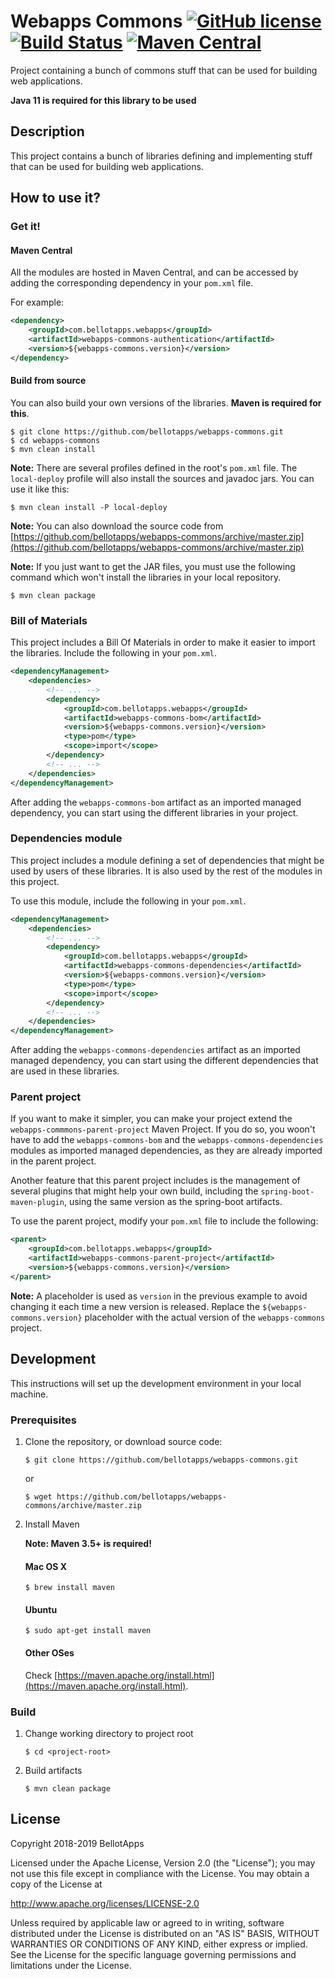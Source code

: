 # Webapps Commons [![GitHub license](https://img.shields.io/badge/license-Apache%20License%202.0-blue.svg?style=flat)](http://www.apache.org/licenses/LICENSE-2.0) [![Build Status](https://travis-ci.org/bellotapps/webapps-commons.svg?branch=master)](https://travis-ci.org/bellotapps/webapps-commons) [![Maven Central](https://img.shields.io/maven-central/v/com.bellotapps.webapps/webapps-commons.svg)](https://repo.maven.apache.org/maven2/com/bellotapps/webapps/webapps-commons/0.2.0-RELEASE/)

Project containing a bunch of commons stuff that can be used for building web applications.

**Java 11 is required for this library to be used**


## Description
This project contains a bunch of libraries defining and implementing stuff that can be used for building web applications.

## How to use it?

### Get it!

#### Maven Central

All the modules are hosted in Maven Central, and can be accessed by adding the corresponding dependency in your ```pom.xml``` file.

For example:

```xml
<dependency>
    <groupId>com.bellotapps.webapps</groupId>
    <artifactId>webapps-commons-authentication</artifactId>
    <version>${webapps-commons.version}</version>
</dependency>
```


#### Build from source

You can also build your own versions of the libraries.
**Maven is required for this**.

```
$ git clone https://github.com/bellotapps/webapps-commons.git
$ cd webapps-commons
$ mvn clean install
```

**Note:** There are several profiles defined in the root's ```pom.xml``` file. The ```local-deploy``` profile will also install the sources and javadoc jars. You can use it like this:

```
$ mvn clean install -P local-deploy
```

**Note:** You can also download the source code from [https://github.com/bellotapps/webapps-commons/archive/master.zip](https://github.com/bellotapps/webapps-commons/archive/master.zip)

**Note:** If you just want to get the JAR files, you must use the following command which won't install the libraries in your local repository.

```
$ mvn clean package
```

### Bill of Materials

This project includes a Bill Of Materials in order to make it easier to import the libraries. Include the following in your ```pom.xml```.

```xml
<dependencyManagement>
    <dependencies>
        <!-- ... -->
        <dependency>
            <groupId>com.bellotapps.webapps</groupId>
            <artifactId>webapps-commons-bom</artifactId>
            <version>${webapps-commons.version}</version>
            <type>pom</type>
            <scope>import</scope>
        </dependency>
        <!-- ... -->
    </dependencies>
</dependencyManagement>
```

After adding the ```webapps-commons-bom``` artifact as an imported managed dependency, you can start using the different libraries in your project.

### Dependencies module

This project includes a module defining a set of dependencies that might be used by users of these libraries. It is also used by the rest of the modules in this project.

To use this module, include the following in your ```pom.xml```.

```xml
<dependencyManagement>
    <dependencies>
        <!-- ... -->
        <dependency>
            <groupId>com.bellotapps.webapps</groupId>
            <artifactId>webapps-commons-dependencies</artifactId>
            <version>${webapps-commons.version}</version>
            <type>pom</type>
            <scope>import</scope>
        </dependency>
        <!-- ... -->
    </dependencies>
</dependencyManagement>
```

After adding the ```webapps-commons-dependencies``` artifact as an imported managed dependency, you can start using the different dependencies that are used in these libraries.

### Parent project

If you want to make it simpler, you can make your project extend the ```webapps-commmons-parent-project``` Maven Project. If you do so, you woon't have to add the ```webapps-commons-bom``` and the ```webapps-commons-dependencies``` modules as imported managed dependencies, as they are already imported in the parent project.

Another feature that this parent project includes is the management of several plugins that might help your own build, including the ```spring-boot-maven-plugin```, using the same version as the spring-boot artifacts.

To use the parent project, modify your ```pom.xml``` file to include the following:

```xml
<parent>
    <groupId>com.bellotapps.webapps</groupId>
    <artifactId>webapps-commons-parent-project</artifactId>
    <version>${webapps-commons.version}</version>
</parent>
```

**Note:** A placeholder is used as ```version``` in the previous example to avoid changing it each time a new version is released. Replace the ```${webapps-commons.version}``` placeholder with the actual version of the ```webapps-commons``` project.


## Development

This instructions will set up the development environment in your local machine.

### Prerequisites

1. Clone the repository, or download source code:

    ```
    $ git clone https://github.com/bellotapps/webapps-commons.git
    ```
    or

    ```
    $ wget https://github.com/bellotapps/webapps-commons/archive/master.zip
    ```

2. Install Maven

    **Note: Maven 3.5+ is required!**

    #### Mac OS X
	```
	$ brew install maven
	```

	#### Ubuntu
	```
	$ sudo apt-get install maven
	```

	#### Other OSes
	Check [https://maven.apache.org/install.html](https://maven.apache.org/install.html).

### Build

1. Change working directory to project root

    ```
    $ cd <project-root>
    ```

2. Build artifacts

    ```
    $ mvn clean package
    ```


## License

Copyright 2018-2019 BellotApps

Licensed under the Apache License, Version 2.0 (the "License");
you may not use this file except in compliance with the License.
You may obtain a copy of the License at

   http://www.apache.org/licenses/LICENSE-2.0

Unless required by applicable law or agreed to in writing, software
distributed under the License is distributed on an "AS IS" BASIS,
WITHOUT WARRANTIES OR CONDITIONS OF ANY KIND, either express or implied.
See the License for the specific language governing permissions and
limitations under the License.
